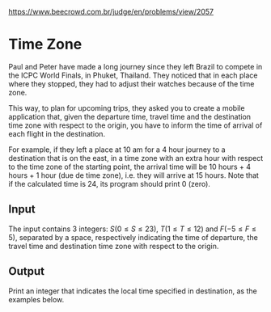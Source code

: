 https://www.beecrowd.com.br/judge/en/problems/view/2057

# Time Zone

Paul and Peter have made a long journey since they left Brazil to compete in
the ICPC World Finals, in Phuket, Thailand. They noticed that in each place
where they stopped, they had to adjust their watches because of the time zone.

This way, to plan for upcoming trips, they asked you to create a mobile
application that, given the departure time, travel time and the destination
time zone with respect to the origin, you have to inform the time of arrival
of each flight in the destination.

For example, if they left a place at 10 am for a 4 hour journey to a
destination that is on the east, in a time zone with an extra hour with
respect to the time zone of the starting point, the arrival time will be 10
hours + 4 hours + 1 hour (due de time zone), i.e. they will arrive at 15
hours. Note that if the calculated time is 24, its program should print 0
(zero).

## Input

The input contains 3 integers: $S (0 \leq S \leq 23)$, $T (1 \leq T \leq 12)$
and $F (-5 \leq F \leq 5)$, separated by a space, respectively indicating the
time of departure, the travel time and destination time zone with respect to
the origin.

## Output

Print an integer that indicates the local time specified in destination, as
the examples below.
